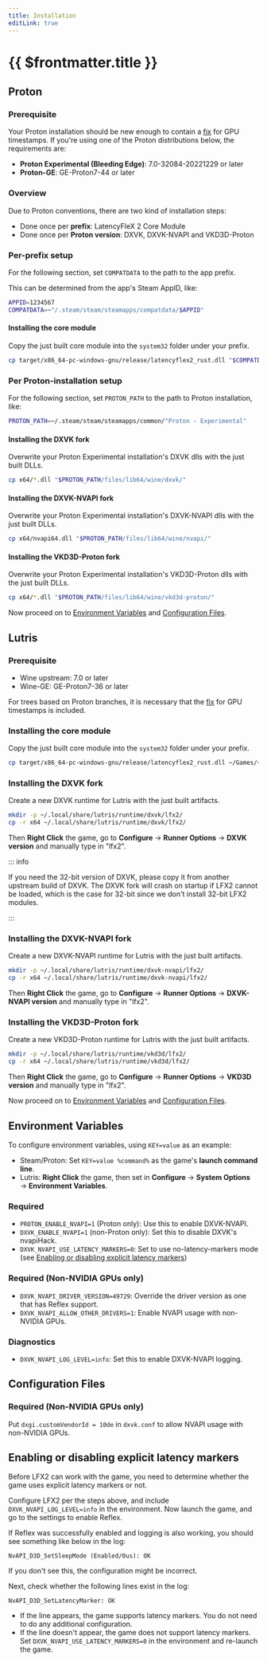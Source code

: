 ```yaml
---
title: Installation
editLink: true
---
```


# {{ $frontmatter.title }}

## Proton

### Prerequisite

Your Proton installation should be new enough to contain a [fix](https://github.com/ValveSoftware/wine/pull/171) for GPU timestamps. If you're using one of the Proton distributions below, the requirements are:

- **Proton Experimental (Bleeding Edge)**: 7.0-32084-20221229 or later  
- **Proton-GE**: GE-Proton7-44 or later

### Overview

Due to Proton conventions, there are two kind of installation steps:
- Done once per **prefix**: LatencyFleX 2 Core Module
- Done once per **Proton version**: DXVK, DXVK-NVAPI and VKD3D-Proton

### Per-prefix setup

For the following section, set `COMPATDATA` to the path to the app prefix.

This can be determined from the app's Steam AppID, like: 

```bash
APPID=1234567
COMPATDATA=~"/.steam/steam/steamapps/compatdata/$APPID"
```

#### Installing the core module

Copy the just built core module into the `system32` folder under your prefix.

```bash
cp target/x86_64-pc-windows-gnu/release/latencyflex2_rust.dll "$COMPATDATA/pfx/drive_c/windows/system32/"
```

### Per Proton-installation setup

For the following section, set `PROTON_PATH` to the path to Proton installation, like:

```bash
PROTON_PATH=~/.steam/steam/steamapps/common/"Proton - Experimental"
```

#### Installing the DXVK fork

Overwrite your Proton Experimental installation's DXVK dlls with the just built DLLs.

```bash
cp x64/*.dll "$PROTON_PATH/files/lib64/wine/dxvk/"
```

#### Installing the DXVK-NVAPI fork

Overwrite your Proton Experimental installation's DXVK-NVAPI dlls with the just built DLLs.

```bash
cp x64/nvapi64.dll "$PROTON_PATH/files/lib64/wine/nvapi/"
```

#### Installing the VKD3D-Proton fork

Overwrite your Proton Experimental installation's VKD3D-Proton dlls with the just built DLLs.

```bash
cp x64/*.dll "$PROTON_PATH/files/lib64/wine/vkd3d-proton/"
```

Now proceed on to [Environment Variables](#environment-variables) and [Configuration Files](#configuration-files).

## Lutris

### Prerequisite

- Wine upstream: 7.0 or later
- Wine-GE: GE-Proton7-36 or later

For trees based on Proton branches, it is necessary that the [fix](https://github.com/ValveSoftware/wine/pull/171) for GPU timestamps is included.

### Installing the core module

Copy the just built core module into the `system32` folder under your prefix.

```bash
cp target/x86_64-pc-windows-gnu/release/latencyflex2_rust.dll ~/Games/<game>/drive_c/windows/system32/
```

### Installing the DXVK fork

Create a new DXVK runtime for Lutris with the just built artifacts.

```bash
mkdir -p ~/.local/share/lutris/runtime/dxvk/lfx2/
cp -r x64 ~/.local/share/lutris/runtime/dxvk/lfx2/
```

Then **Right Click** the game, go to **Configure** → **Runner Options** → **DXVK version** and manually type in "lfx2".

::: info

If you need the 32-bit version of DXVK, please copy it from another upstream build of DXVK. The DXVK fork will crash on startup if LFX2 cannot be loaded, which is the case for 32-bit since we don't install 32-bit LFX2 modules.

:::

### Installing the DXVK-NVAPI fork

Create a new DXVK-NVAPI runtime for Lutris with the just built artifacts.

```bash
mkdir -p ~/.local/share/lutris/runtime/dxvk-nvapi/lfx2/
cp -r x64 ~/.local/share/lutris/runtime/dxvk-nvapi/lfx2/
```

Then **Right Click** the game, go to **Configure** → **Runner Options** → **DXVK-NVAPI version** and manually type in "lfx2".

### Installing the VKD3D-Proton fork

Create a new VKD3D-Proton runtime for Lutris with the just built artifacts.

```bash
mkdir -p ~/.local/share/lutris/runtime/vkd3d/lfx2/
cp -r x64 ~/.local/share/lutris/runtime/vkd3d/lfx2/
```

Then **Right Click** the game, go to **Configure** → **Runner Options** → **VKD3D version** and manually type in "lfx2".

Now proceed on to [Environment Variables](#environment-variables) and [Configuration Files](#configuration-files).

## Environment Variables

To configure environment variables, using `KEY=value` as an example:
- Steam/Proton: Set `KEY=value %command%` as the game's **launch command line**.
- Lutris: **Right Click** the game, then set in **Configure** → **System Options** → **Environment Variables**. 

### Required

- `PROTON_ENABLE_NVAPI=1` (Proton only): Use this to enable DXVK-NVAPI.
- `DXVK_ENABLE_NVAPI=1` (non-Proton only): Set this to disable DXVK's nvapiHack.
- `DXVK_NVAPI_USE_LATENCY_MARKERS=0`: Set to use no-latency-markers mode (see [Enabling or disabling explicit latency markers](#enabling-or-disabling-explicit-latency-markers))

### Required (Non-NVIDIA GPUs only)

- `DXVK_NVAPI_DRIVER_VERSION=49729`: Override the driver version as one that has Reflex support.
- `DXVK_NVAPI_ALLOW_OTHER_DRIVERS=1`: Enable NVAPI usage with non-NVIDIA GPUs.

### Diagnostics

- `DXVK_NVAPI_LOG_LEVEL=info`: Set this to enable DXVK-NVAPI logging.

## Configuration Files

### Required (Non-NVIDIA GPUs only)

Put `dxgi.customVendorId = 10de` in `dxvk.conf` to allow NVAPI usage with non-NVIDIA GPUs.

## Enabling or disabling explicit latency markers

Before LFX2 can work with the game, you need to determine whether the game uses explicit latency markers or not.

Configure LFX2 per the steps above, and include `DXVK_NVAPI_LOG_LEVEL=info` in the environment. Now launch the game, and go to the settings to enable Reflex.

If Reflex was successfully enabled and logging is also working, you should see something like below in the log:

```
NvAPI_D3D_SetSleepMode (Enabled/0us): OK
```

If you don't see this, the configuration might be incorrect.

Next, check whether the following lines exist in the log:

```
NvAPI_D3D_SetLatencyMarker: OK
```

- If the line appears, the game supports latency markers. You do not need to do any additional configuration.
- If the line doesn't appear, the game does not support latency markers. Set `DXVK_NVAPI_USE_LATENCY_MARKERS=0` in the environment and re-launch the game.
